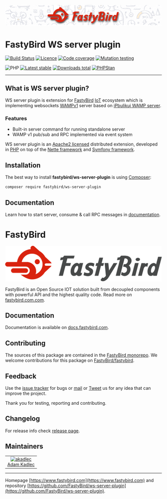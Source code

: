 <p align="center">
	<img src="https://github.com/fastybird/.github/blob/main/assets/repo_title.png?raw=true" alt="FastyBird"/>
</p>

# FastyBird WS server plugin

[![Build Status](https://img.shields.io/github/actions/workflow/status/FastyBird/ws-server-plugin/ci.yaml?style=flat-square)](https://github.com/FastyBird/ws-server-plugin/actions)
[![Licence](https://img.shields.io/github/license/FastyBird/ws-server-plugin?style=flat-square)](https://github.com/FastyBird/ws-server-plugin/blob/main/LICENSE.md)
[![Code coverage](https://img.shields.io/coverallsCoverage/github/FastyBird/ws-server-plugin?style=flat-square)](https://coveralls.io/r/FastyBird/ws-server-plugin)
[![Mutation testing](https://img.shields.io/endpoint?style=flat-square&url=https%3A%2F%2Fbadge-api.stryker-mutator.io%2Fgithub.com%2FFastyBird%2Fws-server-plugin%2Fmain)](https://dashboard.stryker-mutator.io/reports/github.com/FastyBird/ws-server-plugin/main)

![PHP](https://badgen.net/packagist/php/FastyBird/ws-server-plugin?cache=300&style=flat-square)
[![Latest stable](https://badgen.net/packagist/v/FastyBird/ws-server-plugin/latest?cache=300&style=flat-square)](https://packagist.org/packages/FastyBird/ws-server-plugin)
[![Downloads total](https://badgen.net/packagist/dt/FastyBird/ws-server-plugin?cache=300&style=flat-square)](https://packagist.org/packages/FastyBird/ws-server-plugin)
[![PHPStan](https://img.shields.io/badge/PHPStan-enabled-brightgreen.svg?style=flat-square)](https://github.com/phpstan/phpstan)

***

## What is WS server plugin?

WS server plugin is extension for [FastyBird](https://www.fastybird.com) [IoT](https://en.wikipedia.org/wiki/Internet_of_things) ecosystem
which is implementing websockets [WAMPv1](https://wamp-proto.org) server based on [iPbulikuj WAMP server](https://github.com/ipublikuj/websockets-wamp).

### Features

- Built-in server command for running standalone server
- WAMP v1 pub/sub and RPC implemented via event system

WS server plugin is an [Apache2 licensed](http://www.apache.org/licenses/LICENSE-2.0) distributed extension, developed
in [PHP](https://www.php.net) on top of the [Nette framework](https://nette.org) and [Symfony framework](https://symfony.com).

## Installation

The best way to install **fastybird/ws-server-plugin** is using [Composer](http://getcomposer.org/):

```sh
composer require fastybird/ws-server-plugin
```

## Documentation

Learn how to start server, consume & call RPC messages in [documentation](https://github.com/FastyBird/ws-server-plugin/blob/main/docs/index.md).

# FastyBird

<p align="center">
	<img src="https://github.com/fastybird/.github/blob/main/assets/fastybird_row.svg?raw=true" alt="FastyBird"/>
</p>

FastyBird is an Open Source IOT solution built from decoupled components with powerful API and the highest quality code. Read more on [fastybird.com.com](https://www.fastybird.com).

## Documentation

Documentation is available on [docs.fastybird.com](https://docs.fastybird.com).

## Contributing

The sources of this package are contained in the [FastyBird monorepo](https://github.com/FastyBird/fastybird). We welcome contributions for this package on [FastyBird/fastybird](https://github.com/FastyBird/).

## Feedback

Use the [issue tracker](https://github.com/FastyBird/fastybird/issues) for bugs
or [mail](mailto:code@fastybird.com) or [Tweet](https://twitter.com/fastybird) us for any idea that can improve the
project.

Thank you for testing, reporting and contributing.

## Changelog

For release info check [release page](https://github.com/FastyBird/fastybird/releases).

## Maintainers

<table>
	<tbody>
		<tr>
			<td align="center">
				<a href="https://github.com/akadlec">
					<img alt="akadlec" width="80" height="80" src="https://avatars3.githubusercontent.com/u/1866672?s=460&amp;v=4" />
				</a>
				<br>
				<a href="https://github.com/akadlec">Adam Kadlec</a>
			</td>
		</tr>
	</tbody>
</table>

***
Homepage [https://www.fastybird.com](https://www.fastybird.com) and
repository [https://github.com/FastyBird/ws-server-plugin](https://github.com/FastyBird/ws-server-plugin).
